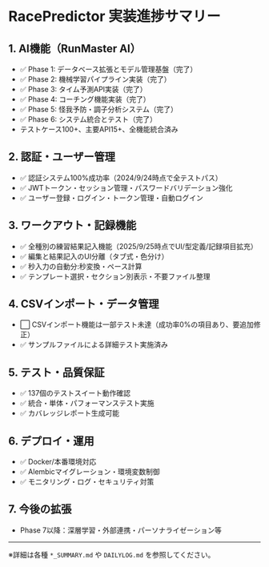 # RacePredictor 実装進捗サマリー

## 1. AI機能（RunMaster AI）
- ✅ Phase 1: データベース拡張とモデル管理基盤（完了）
- ✅ Phase 2: 機械学習パイプライン実装（完了）
- ✅ Phase 3: タイム予測API実装（完了）
- ✅ Phase 4: コーチング機能実装（完了）
- ✅ Phase 5: 怪我予防・調子分析システム（完了）
- ✅ Phase 6: システム統合とテスト（完了）
- テストケース100+、主要API15+、全機能統合済み

## 2. 認証・ユーザー管理
- ✅ 認証システム100%成功率（2024/9/24時点で全テストパス）
- ✅ JWTトークン・セッション管理・パスワードバリデーション強化
- ✅ ユーザー登録・ログイン・トークン管理・自動ログイン

## 3. ワークアウト・記録機能
- ✅ 全種別の練習結果記入機能（2025/9/25時点でUI/型定義/記録項目拡充）
- ✅ 編集と結果記入のUI分離（タブ式・色分け）
- ✅ 秒入力の自動分:秒変換・ペース計算
- ✅ テンプレート選択・セクション別表示・不要ファイル整理

## 4. CSVインポート・データ管理
- ⬜ CSVインポート機能は一部テスト未達（成功率0%の項目あり、要追加修正）
- ✅ サンプルファイルによる詳細テスト実施済み

## 5. テスト・品質保証
- ✅ 137個のテストスイート動作確認
- ✅ 統合・単体・パフォーマンステスト実施
- ✅ カバレッジレポート生成可能

## 6. デプロイ・運用
- ✅ Docker/本番環境対応
- ✅ Alembicマイグレーション・環境変数制御
- ✅ モニタリング・ログ・セキュリティ対策

## 7. 今後の拡張
- Phase 7以降：深層学習・外部連携・パーソナライゼーション等

---

※詳細は各種 `*_SUMMARY.md` や `DAILYLOG.md` を参照してください。
